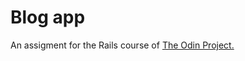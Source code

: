 # Blog app

An assigment for the Rails course of <a href="https://www.theodinproject.com/">The Odin Project.</a>
